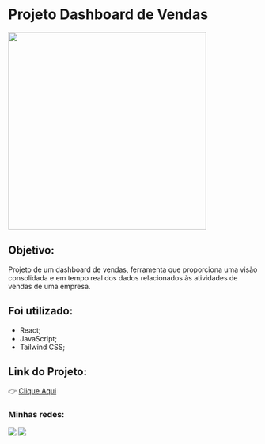 # Projeto Dashboard de Vendas

<img src="https://i.postimg.cc/VkqsW-6M7/dashboard.png" width="400" />

## Objetivo:

Projeto de um dashboard de vendas, ferramenta que proporciona uma visão consolidada e em tempo real dos dados relacionados às atividades de vendas de uma empresa.

## Foi utilizado:

- React;
- JavaScript;
- Tailwind CSS;

## Link do Projeto:

👉 <a href="https://dashboard.jvsilveira.dev.br/" target="_blank">Clique Aqui</a>

 ### Minhas redes: 

<div>
  <a href="https://www.linkedin.com/in/jose-silveira-ti/" target="_blank"><img src="https://img.shields.io/badge/-LinkedIn-%230077B5?style=for-the-badge&logo=linkedin&logoColor=white" target="_blank"></a> 
  <a href = "mailto:jvsilveira11@gmail.com"><img src="https://img.shields.io/badge/-Gmail-%23333?style=for-the-badge&logo=gmail&logoColor=white" target="_blank"></a>
</div>
 

